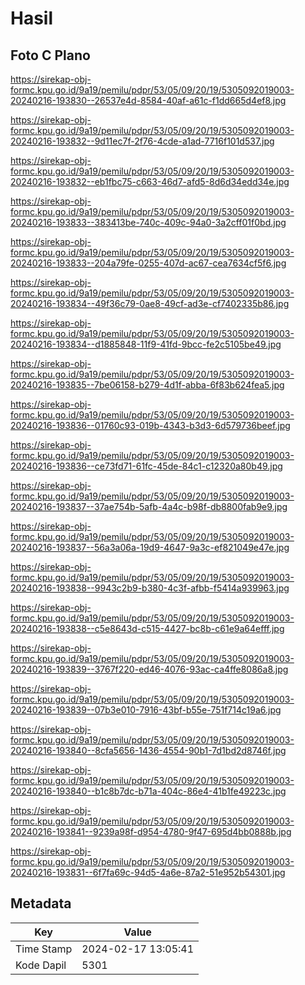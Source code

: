 # Hasil

## Foto C Plano

https://sirekap-obj-formc.kpu.go.id/9a19/pemilu/pdpr/53/05/09/20/19/5305092019003-20240216-193830--26537e4d-8584-40af-a61c-f1dd665d4ef8.jpg

https://sirekap-obj-formc.kpu.go.id/9a19/pemilu/pdpr/53/05/09/20/19/5305092019003-20240216-193832--9d11ec7f-2f76-4cde-a1ad-7716f101d537.jpg

https://sirekap-obj-formc.kpu.go.id/9a19/pemilu/pdpr/53/05/09/20/19/5305092019003-20240216-193832--eb1fbc75-c663-46d7-afd5-8d6d34edd34e.jpg

https://sirekap-obj-formc.kpu.go.id/9a19/pemilu/pdpr/53/05/09/20/19/5305092019003-20240216-193833--383413be-740c-409c-94a0-3a2cff01f0bd.jpg

https://sirekap-obj-formc.kpu.go.id/9a19/pemilu/pdpr/53/05/09/20/19/5305092019003-20240216-193833--204a79fe-0255-407d-ac67-cea7634cf5f6.jpg

https://sirekap-obj-formc.kpu.go.id/9a19/pemilu/pdpr/53/05/09/20/19/5305092019003-20240216-193834--49f36c79-0ae8-49cf-ad3e-cf7402335b86.jpg

https://sirekap-obj-formc.kpu.go.id/9a19/pemilu/pdpr/53/05/09/20/19/5305092019003-20240216-193834--d1885848-11f9-41fd-9bcc-fe2c5105be49.jpg

https://sirekap-obj-formc.kpu.go.id/9a19/pemilu/pdpr/53/05/09/20/19/5305092019003-20240216-193835--7be06158-b279-4d1f-abba-6f83b624fea5.jpg

https://sirekap-obj-formc.kpu.go.id/9a19/pemilu/pdpr/53/05/09/20/19/5305092019003-20240216-193836--01760c93-019b-4343-b3d3-6d579736beef.jpg

https://sirekap-obj-formc.kpu.go.id/9a19/pemilu/pdpr/53/05/09/20/19/5305092019003-20240216-193836--ce73fd71-61fc-45de-84c1-c12320a80b49.jpg

https://sirekap-obj-formc.kpu.go.id/9a19/pemilu/pdpr/53/05/09/20/19/5305092019003-20240216-193837--37ae754b-5afb-4a4c-b98f-db8800fab9e9.jpg

https://sirekap-obj-formc.kpu.go.id/9a19/pemilu/pdpr/53/05/09/20/19/5305092019003-20240216-193837--56a3a06a-19d9-4647-9a3c-ef821049e47e.jpg

https://sirekap-obj-formc.kpu.go.id/9a19/pemilu/pdpr/53/05/09/20/19/5305092019003-20240216-193838--9943c2b9-b380-4c3f-afbb-f5414a939963.jpg

https://sirekap-obj-formc.kpu.go.id/9a19/pemilu/pdpr/53/05/09/20/19/5305092019003-20240216-193838--c5e8643d-c515-4427-bc8b-c61e9a64efff.jpg

https://sirekap-obj-formc.kpu.go.id/9a19/pemilu/pdpr/53/05/09/20/19/5305092019003-20240216-193839--3767f220-ed46-4076-93ac-ca4ffe8086a8.jpg

https://sirekap-obj-formc.kpu.go.id/9a19/pemilu/pdpr/53/05/09/20/19/5305092019003-20240216-193839--07b3e010-7916-43bf-b55e-751f714c19a6.jpg

https://sirekap-obj-formc.kpu.go.id/9a19/pemilu/pdpr/53/05/09/20/19/5305092019003-20240216-193840--8cfa5656-1436-4554-90b1-7d1bd2d8746f.jpg

https://sirekap-obj-formc.kpu.go.id/9a19/pemilu/pdpr/53/05/09/20/19/5305092019003-20240216-193840--b1c8b7dc-b71a-404c-86e4-41b1fe49223c.jpg

https://sirekap-obj-formc.kpu.go.id/9a19/pemilu/pdpr/53/05/09/20/19/5305092019003-20240216-193841--9239a98f-d954-4780-9f47-695d4bb0888b.jpg

https://sirekap-obj-formc.kpu.go.id/9a19/pemilu/pdpr/53/05/09/20/19/5305092019003-20240216-193831--6f7fa69c-94d5-4a6e-87a2-51e952b54301.jpg


## Metadata

| Key        | Value               |
| ---------- | ------------------- |
| Time Stamp | 2024-02-17 13:05:41 |
| Kode Dapil | 5301                |



